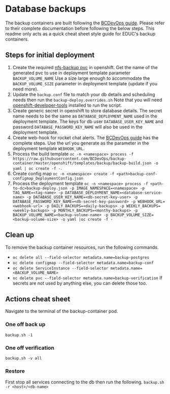 # Database backups
The backup containers are built following the [BCDevOps guide](https://github.com/BCDevOps/backup-container).  Please refer to their complete documentation before following the below steps.  This readme only acts as a quick cheat sheet style guide for EDUC's backup containers.

## Steps for initial deployment
1. Create the required [nfs-backup pvc](https://github.com/BCDevOps/provision-nfs-apb/blob/master/docs/usage-gui.md) in openshift. Get the name of the generated pvc to use in deployment template parameter `BACKUP_VOLUME_NAME` Use a size large enough to accommodate the `BACKUP_VOLUME_SIZE` parameter in deployment template (update if you need more).
2. Update the `backup.conf` file to match your db details and scheduling needs then run the `backup-deploy.overrides.sh`
Note that you will need [openshift-developer-tools](https://github.com/BCDevOps/openshift-developer-tools) installed to run the script.
3. Create generic secret in openshift to store database details. The secret name needs to be the same as `DATABASE_DEPLOYMENT_NAME` used in the deployment template. The keys for db user `DATABASE_USER_KEY_NAME` and password `DATABASE_PASSWORD_KEY_NAME` will also be used in the deployment template.
4. Create web-hook for rocket chat alerts. The [BCDevOps guide](https://github.com/BCDevOps/backup-container) has the complete steps. Use the url you generate as the parameter in the deployment template `WEBHOOK_URL`.
5. Process the build template
`oc -n <namespace> process -f https://raw.githubusercontent.com/BCDevOps/backup-container/master/openshift/templates/backup/backup-build.json -o yaml | oc create -f -`.
6. Create config map
`oc -n <namespace> create -f <path>backup-conf-configmap_DeploymentConfig.json`
6. Process the deployment template 
`oc -n <namespace> process -f <path-to-dc>backup-deploy.json -p IMAGE_NAMESPACE=<namespace> -p TAG_NAME=<tag-name> -p DATABASE_DEPLOYMENT_NAME=<database-service-name> -p DATABASE_USER_KEY_NAME=<db-secret-key-user> -p DATABASE_PASSWORD_KEY_NAME=<db-secret-key-password> -p WEBHOOK_URL=<webhook-url> -p DAILY_BACKUPS=<daily-backups> -p WEEKLY_BACKUPS=<weekly-backups> -p MONTHLY_BACKUPS=<monthy-backups> -p BACKUP_VOLUME_NAME=<backup-volume-name> -p BACKUP_VOLUME_SIZE=<backup-volume-size> -o yaml |oc create -f -`

## Clean up
To remove the backup container resources, run the following commands. 
- `oc delete all --field-selector metadata.name=backup-postgres`
- `oc delete configmap --field-selector metadata.name=backup-conf`
- `oc delete ServiceInstance --field-selector metadata.name=<BACKUP_VOLUME_NAME>`
- `oc delete pvc --field-selector metadata.name=backup-verification`
If secrets are not used by anything else, you can delete those too.

## Actions cheat sheet
Navigate to the terminal of the backup-container pod.
### One off back up
`backup.sh -1`
### One off verification
`backup.sh -v all`
### Restore
First stop all services connecting to the db then run the following.
`backup.sh -r <host>/<db-name>`
